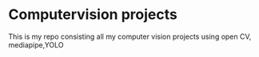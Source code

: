 # Computervision projects
This is my repo consisting all my computer vision projects using open CV, mediapipe,YOLO
